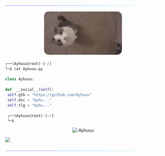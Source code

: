 <!-- <p align=center><img width=90% src="banner.gif"></img></p> -->


<a href="https://github.com/Ayhuuu"><img src="https://raw.githubusercontent.com/Ayhuuu/Ayhuuu/main/img/a.gif"></a>

<p align="center">
  <img style="border-radius: 15px; display: block; margin: 0 auto; margin-bottom: 20px; width: 100vw; max-width: 50%;" src="https://raw.githubusercontent.com/Ayhuuu/Ayhuuu/main/img/kedy.gif">
</p>










```python
┌──(Ayhuuu@root)-[~/]
└─$ cat Ayhuuu.py

class Ayhuuu:

def  __social__(self):
 self.gtb = "https://github.com/Ayhuuu"
 self.dsc = "Ayhu..." 
 self.tlg = "Ayhu..."
  
 ┌──(Ayhuuu@root)-[~/]
 └─$
```

<p align="center"><img src="https://count.getloli.com/get/@:Ayhuuu" alt=":Ayhuuu" /></p>

 



















![](https://raw.githubusercontent.com/Sutil/Sutil/2b2fad3bf54522bb30c8c170591fc68ff51b69e6/github-contribution-grid-snake2.svg)

<a href="https://github.com/Ayhuuu/"><img src="https://raw.githubusercontent.com/Ayhuuu/Ayhuuu/main/img/a.gif"></a>

